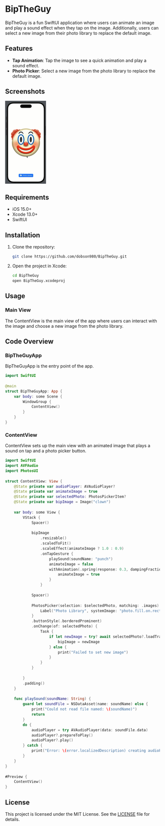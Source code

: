 # BipTheGuy

BipTheGuy is a fun SwiftUI application where users can animate an image and play a sound effect when they tap on the image. Additionally, users can select a new image from their photo library to replace the default image.

## Features

- **Tap Animation**: Tap the image to see a quick animation and play a sound effect.
- **Photo Picker**: Select a new image from the photo library to replace the default image.

## Screenshots

![BipTheGuy](screenshots/demo.gif)

## Requirements

- iOS 15.0+
- Xcode 13.0+
- SwiftUI

## Installation

1. Clone the repository:
   ```bash
   git clone https://github.com/dobson980/BipTheGuy.git
   ```

2. Open the project in Xcode:
   ```bash
   cd BipTheGuy
   open BipTheGuy.xcodeproj
   ```

## Usage

### Main View
The ContentView is the main view of the app where users can interact with the image and choose a new image from the photo library.

## Code Overview

### BipTheGuyApp
BipTheGuyApp is the entry point of the app.

```Swift
import SwiftUI

@main
struct BipTheGuyApp: App {
    var body: some Scene {
        WindowGroup {
            ContentView()
        }
    }
}
```

### ContentView
ContentView sets up the main view with an animated image that plays a sound on tap and a photo picker button.
```Swift
import SwiftUI
import AVFAudio
import PhotosUI

struct ContentView: View {
    @State private var audioPlayer: AVAudioPlayer?
    @State private var animateImage = true
    @State private var selectedPhoto: PhotosPickerItem?
    @State private var bipImage = Image("clown")
    
    var body: some View {
        VStack {
            Spacer()
            
            bipImage
                .resizable()
                .scaledToFit()
                .scaleEffect(animateImage ? 1.0 : 0.9)
                .onTapGesture {
                    playSound(soundName: "punch")
                    animateImage = false
                    withAnimation(.spring(response: 0.3, dampingFraction: 0.3)) {
                        animateImage = true
                    }
                }
            
            Spacer()
            
            PhotosPicker(selection: $selectedPhoto, matching: .images) {
                Label("Photo Library", systemImage: "photo.fill.on.rectangle.fill")
            }
            .buttonStyle(.borderedProminent)
            .onChange(of: selectedPhoto) {
                Task {
                    if let newImage = try? await selectedPhoto?.loadTransferable(type: Image.self) {
                        bipImage = newImage
                    } else {
                        print("Failed to set new image")
                    }
                }
            }

        }
        .padding()
    }
    
    func playSound(soundName: String) {
        guard let soundFile = NSDataAsset(name: soundName) else {
            print("Could not read file named: \(soundName)")
            return
        }
        do {
            audioPlayer = try AVAudioPlayer(data: soundFile.data)
            audioPlayer?.prepareToPlay()
            audioPlayer?.play()
        } catch {
            print("Error: \(error.localizedDescription) creating audioPlayer")
        }
    }
}

#Preview {
    ContentView()
}
```

## License
This project is licensed under the MIT License. See the [LICENSE](LICENSE) file for details.

